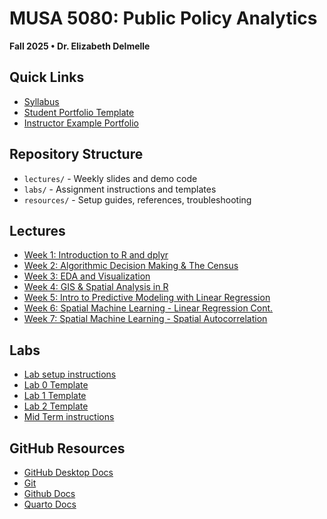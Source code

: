 # MUSA 5080: Public Policy Analytics
**Fall 2025 • Dr. Elizabeth Delmelle**

## Quick Links
- [Syllabus](https://musa-5080-fall-2025.github.io/MUSA-5080-Fall-2025/syllabus/)
- [Student Portfolio Template](https://github.com/MUSA-5080-Fall-2025/musa-5080-fall-2025-portfolio-setup-student-portfolio-template)
- [Instructor Example Portfolio](https://ecdelmelle.github.io/MUSA-5080-instructor-portolio/)

## Repository Structure
- `lectures/` - Weekly slides and demo code
- `labs/` - Assignment instructions and templates  
- `resources/` - Setup guides, references, troubleshooting

## Lectures
- [Week 1: Introduction to R and dplyr](https://musa-5080-fall-2025.github.io/MUSA-5080-Fall-2025/lectures/week-01-intro/week1_lecture_slides.html)
- [Week 2: Algorithmic Decision Making & The Census](https://musa-5080-fall-2025.github.io/MUSA-5080-Fall-2025/lectures/week-02/lectures/week2_slides.html)
- [Week 3: EDA and Visualization](https://musa-5080-fall-2025.github.io/MUSA-5080-Fall-2025/lectures/week-03/lecture/week3.html)
- [Week 4: GIS & Spatial Analysis in R](https://musa-5080-fall-2025.github.io/MUSA-5080-Fall-2025/lectures/week-04/lecture/week4_slides.html)
- [Week 5: Intro to Predictive Modeling with Linear Regression](https://musa-5080-fall-2025.github.io/MUSA-5080-Fall-2025/lectures/week-05/lecture/week5-complete-slides.html)
- [Week 6: Spatial Machine Learning - Linear Regression Cont.](https://musa-5080-fall-2025.github.io/MUSA-5080-Fall-2025/lectures/week-06/lecture/week6_slides.html)
- [Week 7: Spatial Machine Learning - Spatial Autocorrelation](https://musa-5080-fall-2025.github.io/MUSA-5080-Fall-2025/lectures/week-07/lecture/week7_slides.html)
## Labs 
- [Lab setup instructions](https://musa-5080-fall-2025.github.io/MUSA-5080-Fall-2025/labs/lab_setup_instructions.html)
- [Lab 0 Template](labs/lab_0/lab0_template.qmd)
- [Lab 1 Template](labs/lab_1/assignment1_template.qmd)
- [Lab 2 Template](labs/lab_2/assignment2_template.qmd)
- [Mid Term instructions](https://musa-5080-fall-2025.github.io/MUSA-5080-Fall-2025/labs/midterm/Midterm_2025.html)

## GitHub Resources
- [GitHub Desktop Docs](https://docs.github.com/en/desktop)
- [Git](https://git-scm.com/)
- [Github Docs](https://docs.github.com/en)
- [Quarto Docs](https://quarto.org/)
